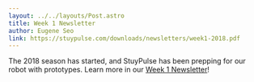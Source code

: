 ```yaml
---
layout: ../../layouts/Post.astro
title: Week 1 Newsletter
author: Eugene Seo
link: https://stuypulse.com/downloads/newsletters/week1-2018.pdf
---
```

The 2018 season has started, and StuyPulse has been prepping for our robot with
prototypes.
Learn more in our [Week 1 Newsletter](/downloads/newsletters/week1-2018.pdf)!
